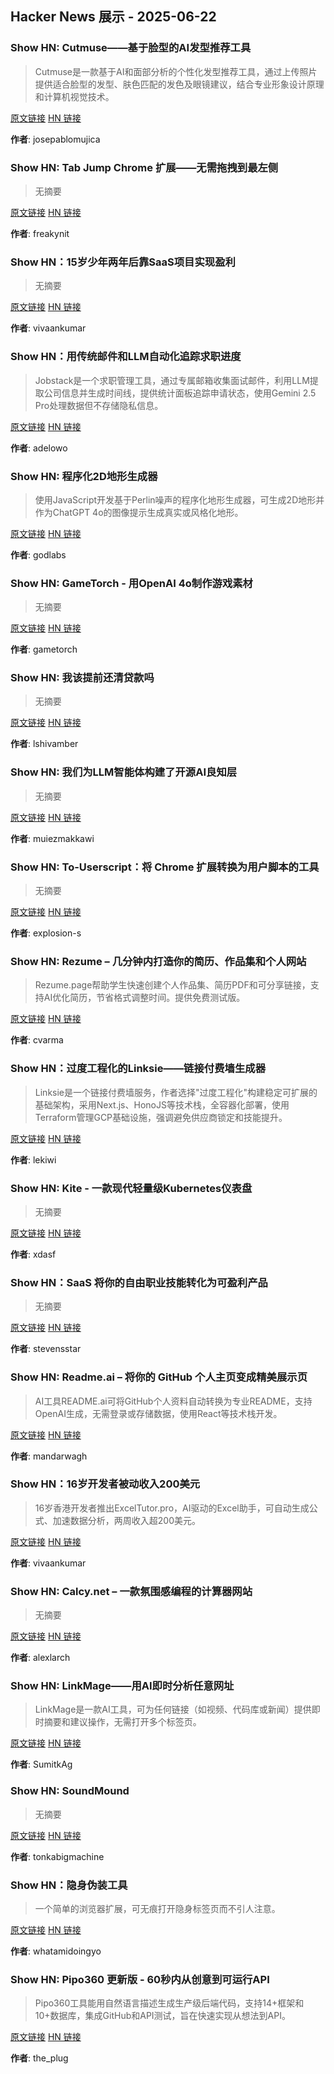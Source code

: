 ## Hacker News 展示 - 2025-06-22


### Show HN: Cutmuse——基于脸型的AI发型推荐工具

> Cutmuse是一款基于AI和面部分析的个性化发型推荐工具，通过上传照片提供适合脸型的发型、肤色匹配的发色及眼镜建议，结合专业形象设计原理和计算机视觉技术。

[原文链接](https://www.cutmuse.com/) [HN 链接](https://news.ycombinator.com/item?id=44343786)

**作者**: josepablomujica


### Show HN: Tab Jump Chrome 扩展——无需拖拽到最左侧

> 无摘要

[原文链接](https://chromewebstore.google.com/detail/tab-jump/njibegoeamehkokpopfcdlghdedbjogb) [HN 链接](https://news.ycombinator.com/item?id=44343191)

**作者**: freakynit


### Show HN：15岁少年两年后靠SaaS项目实现盈利

> 无摘要

[原文链接](https://www.exceltutor.pro/) [HN 链接](https://news.ycombinator.com/item?id=44342902)

**作者**: vivaankumar


### Show HN：用传统邮件和LLM自动化追踪求职进度

> Jobstack是一个求职管理工具，通过专属邮箱收集面试邮件，利用LLM提取公司信息并生成时间线，提供统计面板追踪申请状态，使用Gemini 2.5 Pro处理数据但不存储隐私信息。

[原文链接](https://news.ycombinator.com/item?id=44340926) [HN 链接](https://news.ycombinator.com/item?id=44340926)

**作者**: adelowo


### Show HN: 程序化2D地形生成器

> 使用JavaScript开发基于Perlin噪声的程序化地形生成器，可生成2D地形并作为ChatGPT 4o的图像提示生成真实或风格化地形。

[原文链接](https://procedural-art.netlify.app/terrain-generator/) [HN 链接](https://news.ycombinator.com/item?id=44340913)

**作者**: godlabs


### Show HN: GameTorch - 用OpenAI 4o制作游戏素材

> 无摘要

[原文链接](https://gametorch.app/) [HN 链接](https://news.ycombinator.com/item?id=44340635)

**作者**: gametorch


### Show HN: 我该提前还清贷款吗

> 无摘要

[原文链接](https://shouldipayoffloan.com) [HN 链接](https://news.ycombinator.com/item?id=44340330)

**作者**: lshivamber


### Show HN: 我们为LLM智能体构建了开源AI良知层

> 无摘要

[原文链接](https://www.agent-mind.com/) [HN 链接](https://news.ycombinator.com/item?id=44340192)

**作者**: muiezmakkawi


### Show HN: To-Userscript：将 Chrome 扩展转换为用户脚本的工具

> 无摘要

[原文链接](https://github.com/Explosion-Scratch/to-userscript) [HN 链接](https://news.ycombinator.com/item?id=44340081)

**作者**: explosion-s


### Show HN: Rezume – 几分钟内打造你的简历、作品集和个人网站

> Rezume.page帮助学生快速创建个人作品集、简历PDF和可分享链接，支持AI优化简历，节省格式调整时间。提供免费测试版。

[原文链接](https://rezume.page) [HN 链接](https://news.ycombinator.com/item?id=44339546)

**作者**: cvarma


### Show HN：过度工程化的Linksie——链接付费墙生成器

> Linksie是一个链接付费墙服务，作者选择"过度工程化"构建稳定可扩展的基础架构，采用Next.js、HonoJS等技术栈，全容器化部署，使用Terraform管理GCP基础设施，强调避免供应商锁定和技能提升。

[原文链接](https://linksie.co) [HN 链接](https://news.ycombinator.com/item?id=44339519)

**作者**: lekiwi


### Show HN: Kite - 一款现代轻量级Kubernetes仪表盘

> 无摘要

[原文链接](https://github.com/zxh326/kite) [HN 链接](https://news.ycombinator.com/item?id=44339376)

**作者**: xdasf


### Show HN：SaaS 将你的自由职业技能转化为可盈利产品

> 无摘要

[原文链接](https://www.retainr.io/productize) [HN 链接](https://news.ycombinator.com/item?id=44339340)

**作者**: stevensstar


### Show HN: Readme.ai – 将你的 GitHub 个人主页变成精美展示页

> AI工具README.ai可将GitHub个人资料自动转换为专业README，支持OpenAI生成，无需登录或存储数据，使用React等技术栈开发。

[原文链接](https://auto-readme-gold.vercel.app/) [HN 链接](https://news.ycombinator.com/item?id=44338955)

**作者**: mandarwagh


### Show HN：16岁开发者被动收入200美元

> 16岁香港开发者推出ExcelTutor.pro，AI驱动的Excel助手，可自动生成公式、加速数据分析，两周收入超200美元。

[原文链接](https://www.exceltutor.pro/) [HN 链接](https://news.ycombinator.com/item?id=44338874)

**作者**: vivaankumar


### Show HN: Calcy.net – 一款氛围感编程的计算器网站

> 无摘要

[原文链接](https://www.calcy.net/) [HN 链接](https://news.ycombinator.com/item?id=44338760)

**作者**: alexlarch


### Show HN: LinkMage——用AI即时分析任意网址

> LinkMage是一款AI工具，可为任何链接（如视频、代码库或新闻）提供即时摘要和建议操作，无需打开多个标签页。

[原文链接](https://link-mage.vercel.app/) [HN 链接](https://news.ycombinator.com/item?id=44338596)

**作者**: SumitkAg


### Show HN: SoundMound

> 无摘要

[原文链接](https://soundmound.net) [HN 链接](https://news.ycombinator.com/item?id=44338486)

**作者**: tonkabigmachine


### Show HN：隐身伪装工具

> 一个简单的浏览器扩展，可无痕打开隐身标签页而不引人注意。

[原文链接](https://chromewebstore.google.com/detail/incognito-disguise/hgfnppcekfhnjafhafhkeengcpehickm) [HN 链接](https://news.ycombinator.com/item?id=44338398)

**作者**: whatamidoingyo


### Show HN: Pipo360 更新版 - 60秒内从创意到可运行API

> Pipo360工具能用自然语言描述生成生产级后端代码，支持14+框架和10+数据库，集成GitHub和API测试，旨在快速实现从想法到API。

[原文链接](https://news.ycombinator.com/item?id=44338305) [HN 链接](https://news.ycombinator.com/item?id=44338305)

**作者**: the_plug

